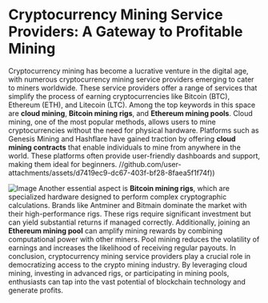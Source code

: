 # Cryptocurrency Mining Service Providers: A Gateway to Profitable Mining
Cryptocurrency mining has become a lucrative venture in the digital age, with numerous cryptocurrency mining service providers emerging to cater to miners worldwide. These service providers offer a range of services that simplify the process of earning cryptocurrencies like Bitcoin (BTC), Ethereum (ETH), and Litecoin (LTC). Among the top keywords in this space are **cloud mining**, **Bitcoin mining rigs**, and **Ethereum mining pools**.
Cloud mining, one of the most popular methods, allows users to mine cryptocurrencies without the need for physical hardware. Platforms such as Genesis Mining and Hashflare have gained traction by offering **cloud mining contracts** that enable individuals to mine from anywhere in the world. These platforms often provide user-friendly dashboards and support, making them ideal for beginners. 
 //github.com/user-attachments/assets/d7419ec9-dc67-403f-bf28-8faea5f1f74f))

![Image](https://github.com/user-attachments/assets/4a25d116-2220-4385-b08e-f287af8fcbc4)
Another essential aspect is **Bitcoin mining rigs**, which are specialized hardware designed to perform complex cryptographic calculations. Brands like Antminer and Bitmain dominate the market with their high-performance rigs. These rigs require significant investment but can yield substantial returns if managed correctly. Additionally, joining an **Ethereum mining pool** can amplify mining rewards by combining computational power with other miners. Pool mining reduces the volatility of earnings and increases the likelihood of receiving regular payouts.
In conclusion, cryptocurrency mining service providers play a crucial role in democratizing access to the crypto mining industry. By leveraging cloud mining, investing in advanced rigs, or participating in mining pools, enthusiasts can tap into the vast potential of blockchain technology and generate profits.

